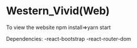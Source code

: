 # Western_Vivid(Web)

To view the website
	npm install=>yarn start

Dependencies:
	-react-bootstrap
	-react-router-dom
	


